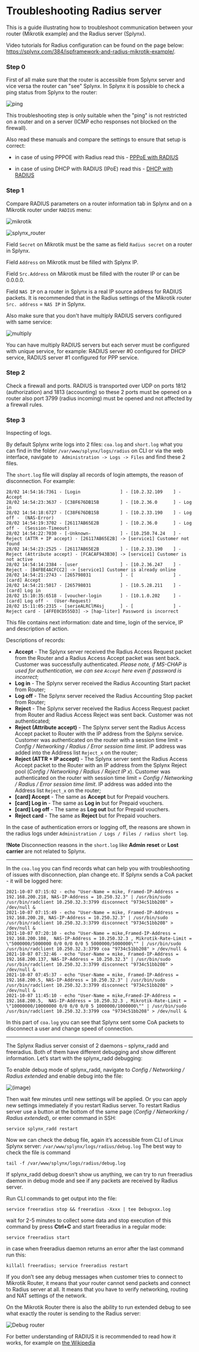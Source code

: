 Troubleshooting Radius server
==========

This is a guide illustrating how to troubleshoot communication between your router (Mikrotik example) and the Radius server (Splynx).

Video tutorials for Radius configuration can be found on the page below:
  https://splynx.com/384/ispframework-and-radius-mikrotik-example/.

### Step 0
First of all make sure that the router is accessible from Splynx server and vice versa the router can "see" Splynx. In Splynx it is possible to check a ping status from Splynx to the router:

![ping](ping.png)

This troubleshooting step is only suitable when the "ping" is not restricted on a router and on a server (ICMP echo responses not blocked on the firewall).

Also read these manuals and compare the settings to ensure that setup is correct:

* in case of using PPPOE with Radius read this - [PPPoE with RADIUS](../authentication_of_customers/mikrotik_pppoe_radius/mikrotik_pppoe_radius.md)

* in case of using DHCP with RADIUS (IPoE) read this - [DHCP with RADIUS](../authentication_of_customers/mikrotik_dhcp_radius/mikrotik_dhcp_radius.md)

### Step 1

Compare RADIUS parameters on a router information tab in Splynx and on a Mikrotik router under `RADIUS` menu:

![mikrotik](radius_server.png)

![splynx_router](router_splynx.png)

Field `Secret` on Mikrotik must be the same as field `Radius secret` on a router in Splynx.

Field `Address` on Mikrotik must be filled with Splynx IP.

Field `Src.Address` on Mikrotik must be filled with the router IP or can be 0.0.0.0.

Field `NAS IP` on a router in Splynx is a real IP source address for RADIUS packets. It is recommended that in the Radius settings of the Mikrotik router `Src. address` = `NAS IP` in Splynx.

Also make sure that you don't have multiply RADIUS servers configured with same service:

![multiply](multiply_radius.png)

You can have multiply RADIUS servers but each server must be configured with unique service, for example: RADIUS server #0 configured for DHCP service, RADIUS server #1 configured for PPP service.

### Step 2

Check a firewall and ports. RADIUS is transported over UDP on ports 1812 (authorization) and 1813 (accounting) so these 2 ports must be opened on a router also port 3799 (radius incoming) must be opened and not affected by a firewall rules.

### Step 3

Inspecting of logs.

By default Splynx write logs into 2 files: `coa.log` and `short.log` what you can find in the folder `/var/www/splynx/logs/radius` on CLI or via the web interface, navigate to ` Administration -> Logs -> Files` and find these 2 files.

The `short.log` file will display all records of login attempts, the reason of disconnection. For example:

```
28/02 14:54:16:7361 - [Login               ] - [10.2.32.109    ] - Accept
28/02 14:54:23:3637 - [C38F676DB15B        ] - [10.2.36.0      ] - Log in
28/02 14:54:18:6727 - [C38F676DB15B        ] - [10.2.33.190    ] - Log off -  (NAS-Error)
28/02 14:54:19:3702 - [26117AB65E2B        ] - [10.2.36.0      ] - Log off -  (Session-Timeout)
28/02 14:54:22:7030 - [-Unknown-           ] - [10.250.74.24   ] - Reject (ATTR + IP accept) - [26117AB65E2B] -> [service1] Customer not found
28/02 14:54:23:2525 - [26117AB65E2B        ] - [10.2.33.190    ] - Reject (Attribute accept) - [FCACAF943B30] -> [service1] Customer is not active
28/02 14:54:14:2384 - [user                ] - [10.2.36.247    ] - Reject - [B4FBE4ACFCC2] -> [service1] Customer is already online
28/02 14:54:21:2743 - [265798031           ] - [               ] - [card] Accept
28/02 14:54:21:5017 - [265798031           ] - [10.5.28.211    ] - [card] Log in
28/02 15:10:35:6518 - [voucher-login       ] - [10.1.0.202     ] - [card] Log off -  (User-Request)
28/02 15:11:05:2315 - [serieALRClM4sj      ] - [               ] - Reject card - [4FFE0CD555D3] -> [hap-liter] Password is incorrect
```

This file contains next information: date and time, login of the service, IP and description of action.

Descriptions of records:
* **Accept** - The Splynx server received the Radius Access Request packet from the Router and a Radius Access Accept packet was sent back. Customer was successfully authenticated. *Please note, if MS-CHAP is used for authentication, we can see `Accept` here even if password is incorrect*;
* **Log in** - The Splynx server received the Radius Accounting Start packet from Router;
* **Log off** - The Splynx server received the Radius Accounting Stop packet from Router;
* **Reject** - The Splynx server received the Radius Access Request packet from Router and Radius Access Reject was sent back. Customer was not authenticated;
* **Reject (Attribute accept)** - The Splynx server sent the Radius Access Accept packet to Router with the IP address from the Splynx service. Customer was authenticated on the router with a session time limit = *Config / Networking / Radius / Error session time limit*. IP address was added into the Address list `Reject_x` on the router;
* **Reject (ATTR + IP accept)** - The Splynx server sent the Radius Access Accept packet to the Router with an IP address from the Splynx Reject pool (*Config / Networking / Radius / Reject IP x*). Customer was authenticated on the router with session time limit = *Config / Networking / Radius / Error session time limit*. IP address was added into the Address list `Reject_x` on the router;
* **\[card\] Accept** - The same as **Accept** but for Prepaid vouchers.
* **\[card\] Log in** - The same as **Log in** but for Prepaid vouchers.
* **\[card\] Log off** - The same as **Log out** but for Prepaid vouchers.
* **Reject card** - The same as **Reject** but for Prepaid vouchers.

In the case of authentication errors or logging off, the reasons are shown in the radius logs under `Administration / Logs / Files / radius short log`.

**!Note** Disconnection reasons in the `short.log` like **Admin reset** or **Lost carrier** are not related to Splynx.

---
In the `coa.log` you can find records what can help you with troubleshooting of issues with disconnection, plan change etc. If Splynx sends a CoA packet - it will be logged here:

```
2021-10-07 07:15:02 - echo "User-Name = mike, Framed-IP-Address = 192.168.200.218, NAS-IP-Address = 10.250.32.3" | /usr/bin/sudo /usr/bin/radclient 10.250.32.3:3799 disconnect "9734c51bb208" > /dev/null &
2021-10-07 07:15:49 - echo "User-Name = mike, Framed-IP-Address = 192.168.200.28, NAS-IP-Address = 10.250.32.3" | /usr/bin/sudo /usr/bin/radclient 10.250.32.3:3799 disconnect "9734c51bb208" > /dev/null &
2021-10-07 07:20:10 - echo "User-Name = mike,Framed-IP-Address = 192.168.200.108,  NAS-IP-Address = 10.250.32.3 , Mikrotik-Rate-Limit = \"5000000/5000000 0/0 0/0 0/0 5 5000000/5000000\"" | /usr/bin/sudo /usr/bin/radclient 10.250.32.3:3799 coa "9734c51bb208" > /dev/null &
2021-10-07 07:32:46 - echo "User-Name = mike, Framed-IP-Address = 192.168.200.137, NAS-IP-Address = 10.250.32.3" | /usr/bin/sudo /usr/bin/radclient 10.250.32.3:3799 disconnect "9734c51bb208" > /dev/null &
2021-10-07 07:45:37 - echo "User-Name = mike, Framed-IP-Address = 192.168.200.5, NAS-IP-Address = 10.250.32.3" | /usr/bin/sudo /usr/bin/radclient 10.250.32.3:3799 disconnect "9734c51bb208" > /dev/null &
2021-10-07 11:45:10 - echo "User-Name = mike,Framed-IP-Address = 192.168.200.5,  NAS-IP-Address = 10.250.32.3 , Mikrotik-Rate-Limit = \"10000000/10000000 0/0 0/0 0/0 5 1000000/1000000\"" | /usr/bin/sudo /usr/bin/radclient 10.250.32.3:3799 coa "9734c51bb208" > /dev/null &

```

In this part of `coa.log` you can see that Splynx sent some CoA packets to disconnect a user and change speed of connection.

---

The Splynx Radius server consist of 2 daemons – splynx_radd and freeradius. Both of them have different debugging and show different information. Let’s start with the splynx_radd debugging:

To enable debug mode of splynx_radd, navigate to *Config / Networking / Radius extended* and enable debug into the file:

![(image)](debug.png)

Then wait few minutes until new settings will be applied. Or you can apply new settings immediately if you restart Radius server.
To restart Radius server use a button at the bottom of the same page (*Config / Networking / Radius extended*), or enter command in SSH:
```
service splynx_radd restart
```

Now we can check the debug file, again it’s accessible from CLI of Linux Splynx server:
`/var/www/splynx/logs/radius/debug.log`
The best way to check the file is command
```
tail -f /var/www/splynx/logs/radius/debug.log
```

If splynx_radd debug doesn’t show us anything, we can try to run freeradius daemon in debug mode and see if any packets are received by Radius server.

Run CLI commands to get output into the file:

```
service freeradius stop && freeradius -Xxxx | tee Debugxxx.log
```

wait for 2-5 minutes to collect some data and stop execution of this command by press **Ctrl+C** and start freeradius in a regular mode:

```
service freeradius start
```

in case when freeradius daemon returns an error after the last command run this:

```
killall freeradius; service freeradius restart
```

If you don’t see any debug messages when customer tries to connect to Mikrotik Router, it means that your router cannot send packets and connect to Radius server at all. It means that you have to verify networking, routing and NAT settings of the network.

On the Mikrotik Router there is also the ability to run extended debug to see what exactly the router is sending to the Radius server:

![Debug router](logging.png)

For better understanding of RADIUS it is recommended to read how it works, for example on [the Wikipedia](https://en.wikipedia.org/wiki/RADIUS)
